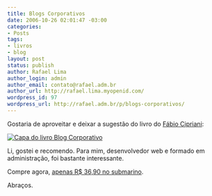 ```yaml
---
title: Blogs Corporativos
date: 2006-10-26 02:01:47 -03:00
categories:
- Posts
tags:
- livros
- blog
layout: post
status: publish
author: Rafael Lima
author_login: admin
author_email: contato@rafael.adm.br
author_url: http://rafael.lima.myopenid.com/
wordpress_id: 97
wordpress_url: http://rafael.adm.br/p/blogs-corporativos/
---
```


Gostaria de aproveitar e deixar a sugest&atilde;o do livro do <a href="http://www.serendipidade.com.br">F&aacute;bio Cipriani</a>:

<a href="http://www.submarino.com.br/books_productdetails.asp?Query=ProductPage&ProdTypeId=1&ProdId=1510594&franq=171736" style="border: 0"><img id="image96" src="http://rafael.adm.br/wp-content/uploads/2006/10/livro_blog_corporativo.jpg" alt="Capa do livro Blog Corporativo" border="0"/>
</a>

Li, gostei e recomendo. Para mim, desenvolvedor web e formado em administra&ccedil;&atilde;o, foi bastante interessante.

Compre agora, <a href="http://www.submarino.com.br/books_productdetails.asp?Query=ProductPage&ProdTypeId=1&ProdId=1510594&franq=171736">apenas R$ 36,90 no submarino</a>.

Abra&ccedil;os.
